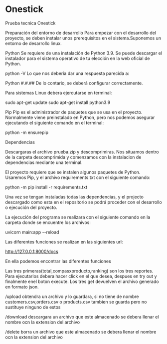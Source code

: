 # Onestick
Prueba tecnica Onestick

Preparación del entorno de desarrollo
Para empezar con el desarrollo del proyecto, se deben instalar unos prerequisitos en el sistema.Suponemos un entorno de desarrollo linux.

Python
Se requiere de una instalación de Python 3.9. Se puede descargar el instalador para el sistema operativo de tu elección en la web oficial de Python.

python -V
Lo que nos debería dar una respuesta parecida a:

Python #.#.##
De lo contario, se deberá configurar correctamente.

Para sistemas Linux debera ejercutarse en terminal:

sudo apt-get update
sudo apt-get install python3.9

Pip
Pip es el administrador de paquetes que se usa en el proyecto. Normalmente viene preinstalado en Python, pero nos podemos asegurar ejecutando el siguiente comando en el terminal:

python -m ensurepip

Dependencias

Descargaras el archivo prueba.zip y descomprimiras. Nos situamos dentro de la carpeta descomprimida y comenzamos con la instalacion de dependencias mediante una terminal.

El proyecto requiere que se instalen algunos paquetes de Python. Usaremos Pip, y el archivo requirements.txt con el siguiente comando:

python -m pip install -r requirements.txt

Una vez se tengan instaladas todas las dependencias, y el projecto descargado como esta en el repositorio se podrá proceder con el desarrollo o ejecución del proyecto.

La ejecución del programa se realizara con el siguiente comando en la carpeta donde se encuentre los archivos:

uvicorn main:app --reload

Las diferentes funciones se realizan en las siguientes url:

http://127.0.0.1:8000/docs

En ella podemos encontrar las diferentes funciones

Las tres primeras(total,compasxproducto,ranking) son los tres reportes. Para ejecutarlos debera hacer click en el que desea, despues en try out y finalmente enel boton execute. Los tres get devuelven el archivo generado en formato json.

/upload obtendra un archivo y lo guardara, si no tiene de nombre customers.csv,orders.csv o products.csv tambien se guarda pero no sustituye ninguno de estos

/download descargara un archivo que este almacenado se debera llenar el nombre ocn la extension del archivo

/delete borra un archivo que este almacenado se debera llenar el nombre ocn la extension del archivo
